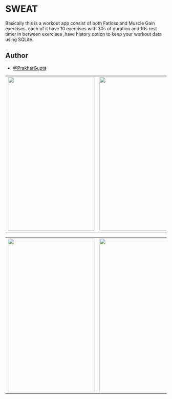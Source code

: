 
# SWEAT

 Basically this is a workout app consist of both Fatloss and Muscle
Gain exercises.
 each of it have 10 exercises with 30s of duration and 10s rest timer
in between exercises
 ,have history option to keep your workout data using SQLite.


## Author

- [@PrakharGupta](https://www.github.com/prakhar1032)



<table>
  
  <tr>
    <td><img src="https://user-images.githubusercontent.com/68066359/208345703-a4a4123d-dbb6-4c91-9e97-5515865d38e9.JPG" width=270 height=480></td>
    <td><img src="https://user-images.githubusercontent.com/68066359/208346346-25d093ab-17c7-4717-a386-8c312b21c823.JPG" width=270 height=480></td>
    <td><img src="https://user-images.githubusercontent.com/68066359/208346416-36bd6422-4dc9-40d8-b099-6a086ae6c774.JPG" width=270 height=480></td>
  </tr>
 </table>
 
 <table>
 
  <tr>
    <td><img src="https://user-images.githubusercontent.com/68066359/208346666-332c50ff-3723-412a-9e2c-7fd3c75a8a9a.JPG" width=270 height=480></td>
    <td><img src="https://user-images.githubusercontent.com/68066359/208346677-a4777fbd-1ebf-46f0-a98a-020ad954baf4.JPG" width=270 height=480></td>
    <td><img src="https://user-images.githubusercontent.com/68066359/208346895-1262989f-03af-4805-9e7e-a5256472d23f.JPG" width=270 height=480></td>
  </tr>
 </table>
